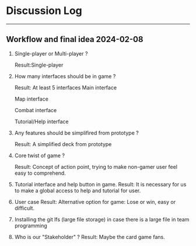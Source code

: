 # Discussion Log
---
## Workflow and final idea 2024-02-08

1. Single-player or Multi-player ?

    Result:Single-player

2. How many interfaces should be in game ?

    Result: At least 5 interfaces
    Main interface

    Map interface

    Combat interface

    Tutorial/Help interface

    
3. Any features should be simplifired from prototype ?

    Result: A simplified deck from prototype

4. Core twist of game ?

    Result: Concept of action point, trying to make non-gamer user feel easy to comprehend.

5. Tutorial interface and help button in game.
    Result: It is necessary for us to make a global access to help and tutorial for user.

6. User case
    Result: Alternative option for game: Lose or win, easy or difficult.

7. Installing the git lfs (large file storage) in case there is a large file in team programming

8. Who is our "Stakeholder" ?
    Result: Maybe the card game fans.

